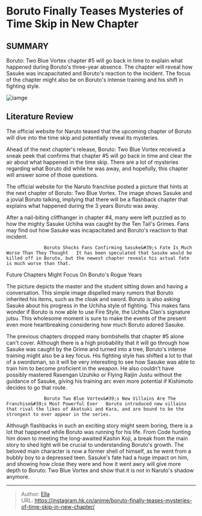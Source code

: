 # Boruto Finally Teases Mysteries of Time Skip in New Chapter


## SUMMARY 



  Boruto: Two Blue Vortex chapter #5 will go back in time to explain what happened during Boruto&#39;s three-year absence.   The chapter will reveal how Sasuke was incapacitated and Boruto&#39;s reaction to the incident.   The focus of the chapter might also be on Boruto&#39;s intense training and his shift in fighting style.  

![iamge](https://static1.srcdn.com/wordpress/wp-content/uploads/2023/12/boruto-and-sasuke-manga-colored.jpg)

## Literature Review

The official website for Naruto teased that the upcoming chapter of Boruto will dive into the time skip and potentially reveal its mysteries.




Ahead of the next chapter&#39;s release, Boruto: Two Blue Vortex received a sneak peek that confirms that chapter #5 will go back in time and clear the air about what happened in the time skip. There are a lot of mysteries regarding what Boruto did while he was away, and hopefully, this chapter will answer some of those questions.




The official website for the Naruto franchise posted a picture that hints at the next chapter of Boruto: Two Blue Vortex. The image shows Sasuke and a jovial Boruto talking, implying that there will be a flashback chapter that explains what happened during the 3 years Boruto was away.


 

After a nail-biting cliffhanger in chapter #4, many were left puzzled as to how the mighty Sasuke Uchiha was caught by the Ten Tail&#39;s Grimes. Fans may find out how Sasuke was incapacitated and Boruto&#39;s reaction to that incident.

                  Boruto Shocks Fans Confirming Sasuke&#39;s Fate Is Much Worse Than They Thought   It has been speculated that Sasuke would be killed off in Boruto, but the newest chapter reveals his actual fate is much worse than that.   





 Future Chapters Might Focus On Boruto&#39;s Rogue Years 
          

The picture depicts the master and the student sitting down and having a conversation. This simple image dispelled many rumors that Boruto inherited his items, such as the cloak and sword. Boruto is also asking Sasuke about his progress in the Uchiha style of fighting. This makes fans wonder if Boruto is now able to use Fire Style, the Uchiha Clan&#39;s signature jutsu. This wholesome moment is sure to make the events of the present even more heartbreaking considering how much Boruto adored Sasuke.

The previous chapters dropped many bombshells that chapter #5 alone can&#39;t cover. Although there is a high probability that it will go through how Sasuke was caught by the Grime and turned into a tree, Boruto&#39;s intense training might also be a key focus. His fighting style has shifted a lot to that of a swordsman, so it will be very interesting to see how Sasuke was able to train him to become proficient in the weapon. He also couldn&#39;t have possibly mastered Rasengan Uzuhiko or Flying Raijin Justu without the guidance of Sasuke, giving his training arc even more potential if Kishimoto decides to go that route.




                  Boruto Two Blue Vortex&#39;s New Villains Are The Franchise&#39;s Most Powerful Ever   Boruto introduced new villains that rival the likes of Akatsuki and Kara, and are bound to be the strongest to ever appear in the series.   

Although flashbacks in such an exciting story might seem boring, there is a lot that happened while Boruto was running for his life. From Code hunting him down to meeting the long-awaited Kashin Koji, a break from the main story to shed light will be crucial to understanding Boruto&#39;s growth. The beloved main character is now a former shell of himself, as he went from a bubbly boy to a depressed teen. Sasuke&#39;s fate had a huge impact on him, and showing how close they were and how it went awry will give more depth to Boruto: Two Blue Vortex and show that it is not in Naruto&#39;s shadow anymore.



---

> Author: [Ella](https://instagram.hk.cn/)  
> URL: https://instagram.hk.cn/anime/boruto-finally-teases-mysteries-of-time-skip-in-new-chapter/  

